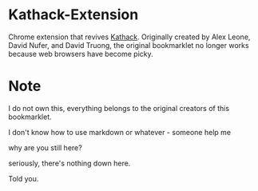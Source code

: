 # Kathack-Extension
Chrome extension that revives [Kathack](https://kathack.com/). Originally created by Alex Leone, David Nufer, and David Truong, the original bookmarklet no longer works because web browsers have become picky.


# Note
I do not own this, everything belongs to the original creators of this bookmarklet.
























I don't know how to use markdown or whatever - someone help me


















































why are you still here?
































seriously, there's nothing down here.


































Told you.
